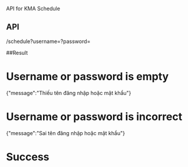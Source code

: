 API for KMA Schedule
## API
/schedule?username=?password=
  
##Result
  
# Username or password is empty
  
{"message":"Thiếu tên đăng nhập hoặc mật khẩu"}
  
# Username or password is incorrect
  
{"message":"Sai tên đăng nhập hoặc mật khẩu"}
  
# Success
